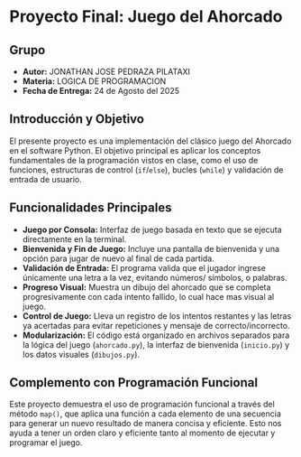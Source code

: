 # Proyecto Final: Juego del Ahorcado

## Grupo

* **Autor:** JONATHAN JOSE PEDRAZA PILATAXI
* **Materia:** LOGICA DE PROGRAMACION
* **Fecha de Entrega:** 24 de Agosto del 2025

## Introducción y Objetivo

El presente proyecto es una implementación del clásico juego del Ahorcado en el software Python. El objetivo principal es aplicar los conceptos fundamentales de la programación vistos en clase, como el uso de funciones, estructuras de control (`if`/`else`), bucles (`while`) y validación de entrada de usuario.

## Funcionalidades Principales

* **Juego por Consola:** Interfaz de juego basada en texto que se ejecuta directamente en la terminal.
* **Bienvenida y Fin de Juego:** Incluye una pantalla de bienvenida y una opción para jugar de nuevo al final de cada partida.
* **Validación de Entrada:** El programa valida que el jugador ingrese únicamente una letra a la vez, evitando números/ símbolos, o palabras.
* **Progreso Visual:** Muestra un dibujo del ahorcado que se completa progresivamente con cada intento fallido, lo cual hace mas visual al juego.
* **Control de Juego:** Lleva un registro de los intentos restantes y las letras ya acertadas para evitar repeticiones y mensaje de correcto/incorrecto.
* **Modularización:** El código está organizado en archivos separados para la lógica del juego (`ahorcado.py`), la interfaz de bienvenida (`inicio.py`) y los datos visuales (`dibujos.py`).

## Complemento con Programación Funcional

Este proyecto demuestra el uso de programación funcional a través del método `map()`, que aplica una función a cada elemento de una secuencia para generar un nuevo resultado de manera concisa y eficiente.
Esto nos ayuda a tener un orden claro y eficiente tanto al momento de ejecutar y programar el juego.
